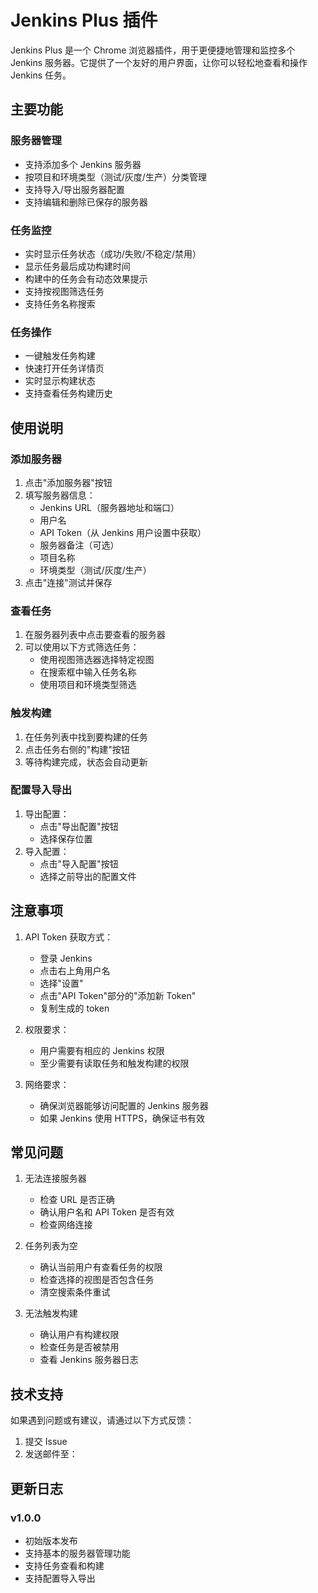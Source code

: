 # Jenkins Plus 插件

Jenkins Plus 是一个 Chrome 浏览器插件，用于更便捷地管理和监控多个 Jenkins 服务器。它提供了一个友好的用户界面，让你可以轻松地查看和操作 Jenkins 任务。

## 主要功能

### 服务器管理
- 支持添加多个 Jenkins 服务器
- 按项目和环境类型（测试/灰度/生产）分类管理
- 支持导入/导出服务器配置
- 支持编辑和删除已保存的服务器

### 任务监控
- 实时显示任务状态（成功/失败/不稳定/禁用）
- 显示任务最后成功构建时间
- 构建中的任务会有动态效果提示
- 支持按视图筛选任务
- 支持任务名称搜索

### 任务操作
- 一键触发任务构建
- 快速打开任务详情页
- 实时显示构建状态
- 支持查看任务构建历史

## 使用说明

### 添加服务器
1. 点击"添加服务器"按钮
2. 填写服务器信息：
   - Jenkins URL（服务器地址和端口）
   - 用户名
   - API Token（从 Jenkins 用户设置中获取）
   - 服务器备注（可选）
   - 项目名称
   - 环境类型（测试/灰度/生产）
3. 点击"连接"测试并保存

### 查看任务
1. 在服务器列表中点击要查看的服务器
2. 可以使用以下方式筛选任务：
   - 使用视图筛选器选择特定视图
   - 在搜索框中输入任务名称
   - 使用项目和环境类型筛选

### 触发构建
1. 在任务列表中找到要构建的任务
2. 点击任务右侧的"构建"按钮
3. 等待构建完成，状态会自动更新

### 配置导入导出
1. 导出配置：
   - 点击"导出配置"按钮
   - 选择保存位置
2. 导入配置：
   - 点击"导入配置"按钮
   - 选择之前导出的配置文件

## 注意事项

1. API Token 获取方式：
   - 登录 Jenkins
   - 点击右上角用户名
   - 选择"设置"
   - 点击"API Token"部分的"添加新 Token"
   - 复制生成的 token

2. 权限要求：
   - 用户需要有相应的 Jenkins 权限
   - 至少需要有读取任务和触发构建的权限

3. 网络要求：
   - 确保浏览器能够访问配置的 Jenkins 服务器
   - 如果 Jenkins 使用 HTTPS，确保证书有效

## 常见问题

1. 无法连接服务器
   - 检查 URL 是否正确
   - 确认用户名和 API Token 是否有效
   - 检查网络连接

2. 任务列表为空
   - 确认当前用户有查看任务的权限
   - 检查选择的视图是否包含任务
   - 清空搜索条件重试

3. 无法触发构建
   - 确认用户有构建权限
   - 检查任务是否被禁用
   - 查看 Jenkins 服务器日志

## 技术支持

如果遇到问题或有建议，请通过以下方式反馈：
1. 提交 Issue
2. 发送邮件至：

## 更新日志

### v1.0.0
- 初始版本发布
- 支持基本的服务器管理功能
- 支持任务查看和构建
- 支持配置导入导出 